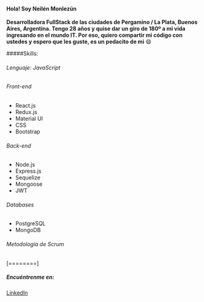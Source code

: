 ####  Hola! Soy Neilén Monlezún

**Desarrolladora FullStack de las ciudades de Pergamino / La Plata, Buenos Aires, Argentina.
Tengo 28 años y quise dar un giro de 180º a mi vida ingresando en el mundo IT. Por eso, quiero compartir mi código con ustedes y espero que les guste, es un pedacito de mi** :smile:

#####Skills:

###### Lenguaje: JavaScript
######   Front-end
* React.js
* Redux.js
* Material UI
* CSS
* Bootstrap

######   Back-end
* Node.js
* Express.js
* Sequelize
* Mongoose
* JWT


###### Databases
* PostgreSQL
* MongoDB

###### Metodología de Scrum
[========]
#####  Encuéntrenme en:
[LinkedIn](https://www.linkedin.com/in/neilen-monlezun/ "LinkedIn")
